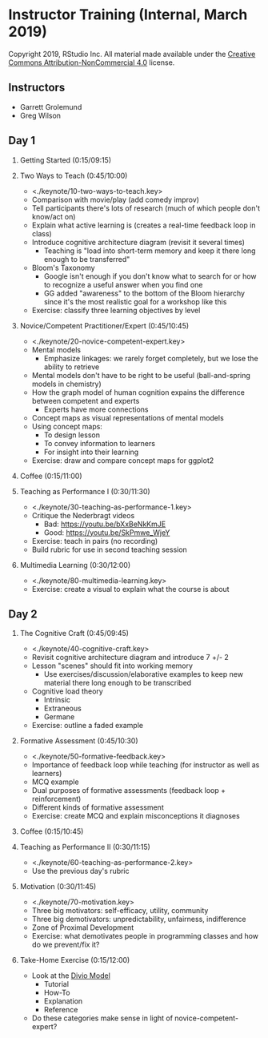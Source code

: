 # Instructor Training (Internal, March 2019)

Copyright 2019, RStudio Inc. All material made available under the [Creative Commons Attribution-NonCommercial 4.0](https://creativecommons.org/licenses/by-nc/4.0/) license.

## Instructors

- Garrett Grolemund
- Greg Wilson

## Day 1

1.  Getting Started (0:15/09:15)

1.  Two Ways to Teach (0:45/10:00)
    -   <./keynote/10-two-ways-to-teach.key>
    -   Comparison with movie/play (add comedy improv)
    -   Tell participants there's lots of research (much of which people don't know/act on)
    -   Explain what active learning is (creates a real-time feedback loop in class)
    -   Introduce cognitive architecture diagram (revisit it several times)
        -   Teaching is "load into short-term memory and keep it there long enough to be transferred"
    -   Bloom's Taxonomy
        -   Google isn't enough if you don't know what to search for or how to recognize a useful answer when you find one
        -   GG added "awareness" to the bottom of the Bloom hierarchy since it's the most realistic goal for a workshop like this
    -   Exercise: classify three learning objectives by level

1.  Novice/Competent Practitioner/Expert (0:45/10:45)
    -   <./keynote/20-novice-competent-expert.key>
    -   Mental models
        -   Emphasize linkages: we rarely forget completely, but we lose the ability to retrieve
    -   Mental models don't have to be right to be useful (ball-and-spring models in chemistry)
    -   How the graph model of human cognition expains the difference between competent and experts
        -   Experts have more connections
    -   Concept maps as visual representations of mental models
    -   Using concept maps:
        -   To design lesson
        -   To convey information to learners
        -   For insight into their learning
    -   Exercise: draw and compare concept maps for ggplot2

1.  Coffee (0:15/11:00)

1.  Teaching as Performance I (0:30/11:30)
    -   <./keynote/30-teaching-as-performance-1.key>
    -   Critique the Nederbragt videos
        -   Bad: <https://youtu.be/bXxBeNkKmJE>
        -   Good: <https://youtu.be/SkPmwe_WjeY>
    -   Exercise: teach in pairs (no recording)
    -   Build rubric for use in second teaching session

1.  Multimedia Learning (0:30/12:00)
    -   <./keynote/80-multimedia-learning.key>
    -   Exercise: create a visual to explain what the course is about

## Day 2

1.  The Cognitive Craft (0:45/09:45)
    -   <./keynote/40-cognitive-craft.key>
    -   Revisit cognitive architecture diagram and introduce 7 +/- 2
    -   Lesson "scenes" should fit into working memory
        -   Use exercises/discussion/elaborative examples to keep new material there long enough to be transcribed
    -   Cognitive load theory
        -   Intrinsic
        -   Extraneous
        -   Germane
    -   Exercise: outline a faded example

1.  Formative Assessment (0:45/10:30)
    -   <./keynote/50-formative-feedback.key>
    -   Importance of feedback loop while teaching (for instructor as well as learners)
    -   MCQ example
    -   Dual purposes of formative assessments (feedback loop + reinforcement)
    -   Different kinds of formative assessment
    -   Exercise: create MCQ and explain misconceptions it diagnoses

1.  Coffee (0:15/10:45)

1.  Teaching as Performance II (0:30/11:15)
    -   <./keynote/60-teaching-as-performance-2.key>
    -   Use the previous day's rubric

1.  Motivation (0:30/11:45)
    -   <./keynote/70-motivation.key>
    -   Three big motivators: self-efficacy, utility, community
    -   Three big demotivators: unpredictability, unfairness, indifference
    -   Zone of Proximal Development
    -   Exercise: what demotivates people in programming classes and how do we prevent/fix it?

1.  Take-Home Exercise (0:15/12:00)
    -   Look at the [Divio Model](https://www.divio.com/blog/documentation/)
        -   Tutorial
        -   How-To
        -   Explanation
        -   Reference
    -   Do these categories make sense in light of novice-competent-expert?
